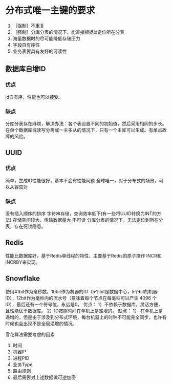 # 分布式唯一主键的要求

1. ［强制］不重复
2. ［强制］分库分表的情况下，能直接根据id定位所在分表
3. 海量数据时的尽可能降低存储压力
4. 字段自有序性
5. 业务表要具有友好的可读性

## 数据库自增ID

### 优点

id自有序，性能也可以接受。

### 缺点

分库分表存在麻烦，解决办法：各个表设置不同的初始值，然后采用相同的步长。
在单个数据库或读写分离或一主多从的情况下，只有一个主库可以生成。有单点故障的风险。

## UUID

### 优点

简单，生成ID性能很好，基本不会有性能问题
全球唯一，对于分布式的场景，可以从容应对

### 缺点

没有插入顺序的排序
字符串存储，查询效率低下(有一些将UUID转换为INT的方法)
存储空间较大，传输数据量大
不可读
分库分表的情况下，无法定位到所在分表，存在死锁隐患。

## Redis

性能比数据库好，基于Redis单线程的特性，主要基于Redis的原子操作 INCR和INCRBY来实现。

## Snowflake

使用41bit作为毫秒数，10bit作为机器的ID（5个bit是数据中心，5个bit的机器ID），12bit作为毫秒内的流水号（意味着每个节点在每毫秒可以产生 4096 个 ID），最后还有一个符号位，永远是0。
优点：
1）不依赖于数据库，灵活方便，且性能优于数据库。
2）ID按照时间在单机上是递增的。
缺点：
1） 在单机上是递增的，但是由于涉及到分布式环境，每台机器上的时钟不可能完全同步，也许有时候也会出现不是全局递增的情况。

雪花算法需要考虑的因素

1. 时间
2. 机器IP
3. 进程PID
4. 业务Type
5. 路由规则
6. 最后需要对上述数据做可逆加密

